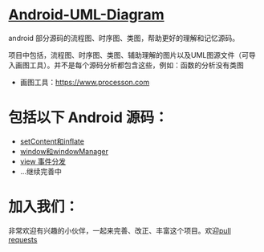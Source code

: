 # [Android-UML-Diagram](https://github.com/JantHsueh/Android-UML-Diagram)

android 部分源码的流程图、时序图、类图，帮助更好的理解和记忆源码。

项目中包括，流程图、时序图、类图、辅助理解的图片以及UML图源文件（可导入画图工具）。并不是每个源码分析都包含这些，例如：函数的分析没有类图

- 画图工具：https://www.processon.com





# 包括以下 Android 源码：

- [setContent和inflate](https://github.com/JantHsueh/AndroidFlowChart/tree/master/setContent%E5%92%8Cinflate)
- [window和windowManager](https://github.com/JantHsueh/AndroidFlowChart/tree/master/window%E5%92%8CwindowManager)
- [view 事件分发](https://github.com/JantHsueh/AndroidFlowChart/tree/master/view%20%E4%BA%8B%E4%BB%B6%E5%88%86%E5%8F%91)
- ...继续完善中

# 加入我们：

非常欢迎有兴趣的小伙伴，一起来完善、改正、丰富这个项目。欢迎[pull requests](https://github.com/JantHsueh/AndroidFlowChart/pulls)
